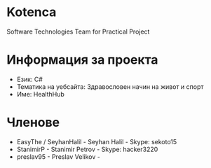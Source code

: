 # Kotenca
Software Technologies Team for Practical Project

# Информация за проекта
* Език: C#
* Тематика на уебсайта: Здравословен начин на живот и спорт
* Име: HealthHub

# Членове
* EasyThe / SeyhanHalil - Seyhan Halil - Skype: sekoto15
* StanimirP - Stanimir Petrov - Skype: hacker3220
* preslav95 - Preslav Velikov - 
